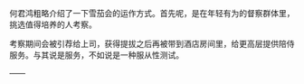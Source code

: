 何君鸿粗略介绍了一下雪茄会的运作方式。首先呢，是在年轻有为的督察群体里，挑选值得培养的人考察。

考察期间会被引荐给上司，获得提拔之后再被带到酒店房间里，给更高层提供陪侍服务。与其说是服务，不如说是一种服从性测试。

——

